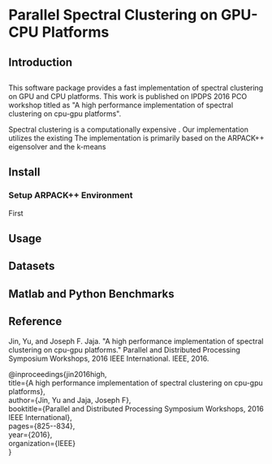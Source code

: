 # Parallel Spectral Clustering on GPU-CPU Platforms

## Introduction
##

This software package provides a fast implementation of spectral clustering on GPU and CPU platforms. This work is published on IPDPS 2016 PCO workshop titled as "A high performance implementation of spectral clustering on cpu-gpu platforms". 

Spectral clustering is a computationally expensive . Our implementation utilizes the existing 
The implementation is primarily based on the ARPACK++ eigensolver and the k-means 

## Install

### Setup ARPACK++ Environment
First 



## Usage

## Datasets


## Matlab and Python Benchmarks

## Reference
Jin, Yu, and Joseph F. Jaja. "A high performance implementation of spectral clustering on cpu-gpu platforms." Parallel and Distributed Processing Symposium Workshops, 2016 IEEE International. IEEE, 2016.

@inproceedings{jin2016high,  
  title={A high performance implementation of spectral clustering on cpu-gpu platforms},  
  author={Jin, Yu and Jaja, Joseph F},  
  booktitle={Parallel and Distributed Processing Symposium Workshops, 2016 IEEE International},  
  pages={825--834},  
  year={2016},  
  organization={IEEE}  
}
